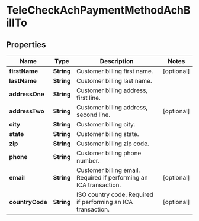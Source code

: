 

# TeleCheckAchPaymentMethodAchBillTo

## Properties

Name | Type | Description | Notes
------------ | ------------- | ------------- | -------------
**firstName** | **String** | Customer billing first name. |  [optional]
**lastName** | **String** | Customer billing last name. | 
**addressOne** | **String** | Customer billing address, first line. | 
**addressTwo** | **String** | Customer billing address, second line. |  [optional]
**city** | **String** | Customer billing city. | 
**state** | **String** | Customer billing state. | 
**zip** | **String** | Customer billing zip code. | 
**phone** | **String** | Customer billing phone number. | 
**email** | **String** | Customer billing email. Required if performing an ICA transaction. |  [optional]
**countryCode** | **String** | ISO country code. Required if performing an ICA transaction. |  [optional]



